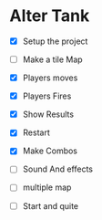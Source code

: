# Alter Tank

- [X] Setup the project
- [ ] Make a tile Map
- [X] Players moves
- [X] Players Fires
- [X] Show Results
- [X] Restart
- [X] Make Combos
- [ ] Sound And effects
- [ ] multiple map
- [ ] Start and quite

